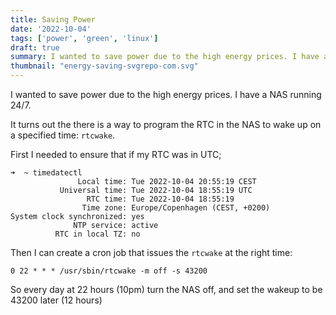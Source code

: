 ```yaml
---
title: Saving Power
date: '2022-10-04'
tags: ['power', 'green', 'linux']
draft: true
summary: I wanted to save power due to the high energy prices. I have a NAS running 24/7.
thumbnail: "energy-saving-svgrepo-com.svg"
---
```


I wanted to save power due to the high energy prices. I have a NAS running 24/7.

It turns out the there is a way to program the RTC in the NAS to wake up on a specified time: `rtcwake`.

First I needed to ensure that if my RTC was in UTC;

```
➜  ~ timedatectl
               Local time: Tue 2022-10-04 20:55:19 CEST
           Universal time: Tue 2022-10-04 18:55:19 UTC
                 RTC time: Tue 2022-10-04 18:55:19
                Time zone: Europe/Copenhagen (CEST, +0200)
System clock synchronized: yes
              NTP service: active
          RTC in local TZ: no
```

Then I can create a cron job that issues the `rtcwake` at the right time:

```0 22 * * * /usr/sbin/rtcwake -m off -s 43200```

So every day at 22 hours (10pm) turn the NAS off, and set the wakeup to be 43200 later (12 hours)
